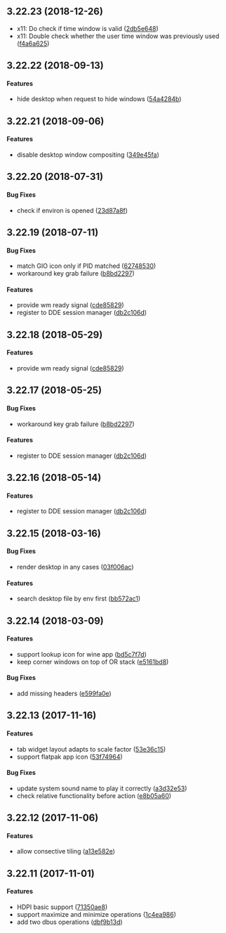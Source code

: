 <a name=""></a>
##  3.22.23 (2018-12-26)

* x11: Do check if time window is valid ([2db5e648](2db5e648))
* x11: Double check whether the user time window was previously used ([f4a6a625](f4a6a625))


<a name=""></a>
##  3.22.22 (2018-09-13)


#### Features

*   hide desktop when request to hide windows ([54a4284b](54a4284b))



<a name=""></a>
##  3.22.21 (2018-09-06)


#### Features

*   disable desktop window compositing ([349e45fa](349e45fa))



<a name=""></a>
##  3.22.20 (2018-07-31)


#### Bug Fixes

*   check if environ is opened ([23d87a8f](23d87a8f))



<a name=""></a>
##  3.22.19 (2018-07-11)


#### Bug Fixes

*   match GIO icon only if PID matched ([62748530](62748530))
*   workaround key grab failure ([b8bd2297](b8bd2297))

#### Features

*   provide wm ready signal ([cde85829](cde85829))
*   register to DDE session manager ([db2c106d](db2c106d))



<a name=""></a>
##  3.22.18 (2018-05-29)


#### Features

*   provide wm ready signal ([cde85829](cde85829))



<a name=""></a>
##  3.22.17 (2018-05-25)


#### Bug Fixes

*   workaround key grab failure ([b8bd2297](b8bd2297))

#### Features

*   register to DDE session manager ([db2c106d](db2c106d))



##  3.22.16 (2018-05-14)


#### Features

*   register to DDE session manager ([db2c106d](db2c106d))



##  3.22.15 (2018-03-16)


#### Bug Fixes

*   render desktop in any cases ([03f006ac](03f006ac))

#### Features

*   search desktop file by env first ([bb572ac1](bb572ac1))



##  3.22.14 (2018-03-09)


#### Features

*   support lookup icon for wine app ([bd5c7f7d](bd5c7f7d))
*   keep corner windows on top of OR stack ([e5161bd8](e5161bd8))

#### Bug Fixes

*   add missing headers ([e599fa0e](e599fa0e))



##  3.22.13 (2017-11-16)


#### Features

*   tab widget layout adapts to scale factor ([53e36c15](53e36c15))
*   support flatpak app icon ([53f74964](53f74964))

#### Bug Fixes

*   update system sound name to play it correctly ([a3d32e53](a3d32e53))
*   check relative functionality before action ([e8b05a60](e8b05a60))



##  3.22.12 (2017-11-06)


#### Features

*   allow consective tiling ([a13e582e](a13e582e))



## 3.22.11 (2017-11-01)

#### Features

*   HDPI basic support ([71350ae8](71350ae8))
*   support maximize and minimize operations ([1c4ea986](1c4ea986))
*   add two dbus operations ([dbf9b13d](dbf9b13d))




